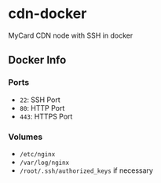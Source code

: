 # cdn-docker
MyCard CDN node with SSH in docker

## Docker Info

### Ports

* `22`: SSH Port
* `80`: HTTP Port
* `443`: HTTPS Port

### Volumes

* `/etc/nginx`
* `/var/log/nginx`
* `/root/.ssh/authorized_keys` if necessary
